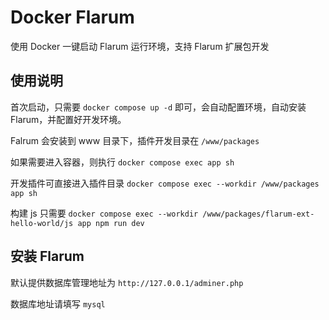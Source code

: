 # Docker Flarum

使用 Docker 一键启动 Flarum 运行环境，支持 Flarum 扩展包开发

## 使用说明

首次启动，只需要 `docker compose up -d` 即可，会自动配置环境，自动安装 Flarum，并配置好开发环境。

Falrum 会安装到 www 目录下，插件开发目录在 `/www/packages`

如果需要进入容器，则执行 `docker compose exec app sh`

开发插件可直接进入插件目录 `docker compose exec --workdir /www/packages app sh`

构建 js 只需要  `docker compose exec --workdir /www/packages/flarum-ext-hello-world/js app npm run dev`

## 安装 Flarum

默认提供数据库管理地址为 `http://127.0.0.1/adminer.php`

数据库地址请填写 `mysql`
